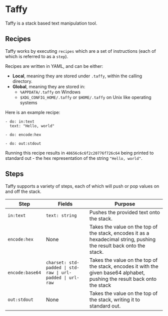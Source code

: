 # Taffy
Taffy is a stack based text manipulation tool.

## Recipes
Taffy works by executing `recipes` which are a set of instructions (each of which is referred to as a `step`).

Recipes are written in YAML, and can be either:

 - **Local**, meaning they are stored under `.taffy`, within the calling directory.
 - **Global**, meaning they are stored in:
   - `%APPDATA/.taffy` on Windows
   - `$XDG_CONFIG_HOME/.taffy` or `$HOME/.taffy` on Unix like operating systems

Here is an example recipe:

```
- do: in:text
  text: "Hello, world"
  
- do: encode:hex

- do: out:stdout
```

Running this recipe results in `48656c6c6f2c20776f726c64` being printed to standard out - the hex representation of
the string `"Hello, world"`.


## Steps
Taffy supports a variety of steps, each of which will push or pop values on and off the stack.

| Step            | Fields                                                    | Purpose                                                                                                                    |
|-----------------|-----------------------------------------------------------|----------------------------------------------------------------------------------------------------------------------------|
| `in:text`       | `text: string`                                            | Pushes the provided text onto the stack.                                                                                   |
| `encode:hex`    | None                                                      | Takes the value on the top of the stack, encodes it as a hexadecimal string, pushing the result back onto the stack.       |
| `encode:base64` | `charset: std-padded \| std-raw \| url-padded \| url-raw` | Takes the value on the top of the stack, encodes it with the given base64 alphabet, pushing the result back onto the stack |
| `out:stdout`    | None                                                      | Takes the value on the top of the stack, writing it to standard out.                                                       |
